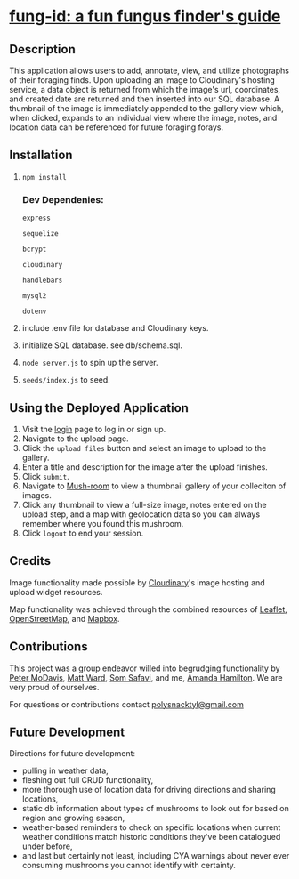 # [fung-id: a fun fungus finder's guide](https://fung-i-d-ployed.herokuapp.com/)

## Description
This application allows users to add, annotate, view, and utilize photographs of their foraging finds. Upon uploading an image to Cloudinary's hosting service, a data object is returned from which the image's url, coordinates, and created date are returned and then inserted into our SQL database. A thumbnail of the image is immediately appended to the gallery view which, when clicked, expands to an individual view where the image, notes, and location data can be referenced for future foraging forays. 
    
## Installation
1. ```npm install ```
    ### Dev Dependenies:
    ``express``

    ```sequelize```

    ```bcrypt```

    ```cloudinary```

    ```handlebars```

    ```mysql2```

    ```dotenv```
        
2. include .env file for database and Cloudinary keys. 
3. initialize SQL database. see db/schema.sql.
4. ```node server.js``` to spin up the server. 
5. ```seeds/index.js``` to seed.


## Using the Deployed Application
1. Visit the [login](https://fung-i-d-ployed.herokuapp.com/login) page to log in or sign up.
2. Navigate to the upload page. 
3. Click the ```upload files``` button and select an image to upload to the gallery. 
4. Enter a title and description for the image after the upload finishes. 
5. Click ```submit```. 
6. Navigate to [Mush-room](https://fung-i-d-ployed.herokuapp.com/mush-room) to view a thumbnail gallery of your colleciton of images. 
7. Click any thumbnail to view a full-size image, notes entered on the upload step, and a map with geolocation data so you can always remember where you found this mushroom. 
8. Click ```logout``` to end your session. 

## Credits
Image functionality made possible by [Cloudinary](https://cloudinary.com/documentation/image_upload_api_reference)'s image hosting and upload widget resources. 

Map functionality was achieved through the combined resources of [Leaflet](https://leafletjs.com/), [OpenStreetMap](https://www.openstreetmap.org/#map=5/38.007/-95.844), and [Mapbox](https://www.mapbox.com/). 

## Contributions
This project was a group endeavor willed into begrudging functionality by
[Peter MoDavis](https://github.com/PeterMoDavis), [Matt Ward](https://github.com/mattrward1030), [Som Safavi](https://github.com/somisalami12), and me, [Amanda Hamilton](https://github.com/polysnacktyl). We are very proud of ourselves. 

For questions or contributions contact polysnacktyl@gmail.com

## Future Development
Directions for future development: 
- pulling in weather data,
- fleshing out full CRUD functionality,
- more thorough use of location data for driving directions and sharing locations,
- static db information about types of mushrooms to look out for based on region and growing season, 
- weather-based reminders to check on specific locations when current weather conditions match historic conditions they've been catalogued under before, 
- and last but certainly not least, including CYA warnings about never ever consuming mushrooms you cannot identify with certainty. 
